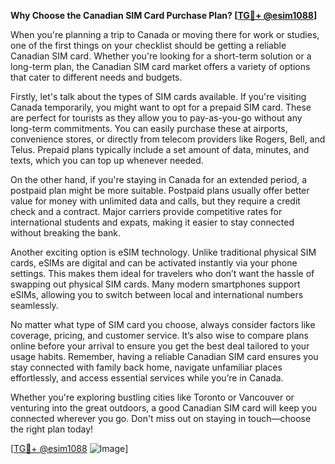 **Why Choose the Canadian SIM Card Purchase Plan? [[TG💪+ @esim1088](https://t.me/s/esim1088)]**

When you're planning a trip to Canada or moving there for work or studies, one of the first things on your checklist should be getting a reliable Canadian SIM card. Whether you're looking for a short-term solution or a long-term plan, the Canadian SIM card market offers a variety of options that cater to different needs and budgets.

Firstly, let's talk about the types of SIM cards available. If you're visiting Canada temporarily, you might want to opt for a prepaid SIM card. These are perfect for tourists as they allow you to pay-as-you-go without any long-term commitments. You can easily purchase these at airports, convenience stores, or directly from telecom providers like Rogers, Bell, and Telus. Prepaid plans typically include a set amount of data, minutes, and texts, which you can top up whenever needed.

On the other hand, if you're staying in Canada for an extended period, a postpaid plan might be more suitable. Postpaid plans usually offer better value for money with unlimited data and calls, but they require a credit check and a contract. Major carriers provide competitive rates for international students and expats, making it easier to stay connected without breaking the bank.

Another exciting option is eSIM technology. Unlike traditional physical SIM cards, eSIMs are digital and can be activated instantly via your phone settings. This makes them ideal for travelers who don’t want the hassle of swapping out physical SIM cards. Many modern smartphones support eSIMs, allowing you to switch between local and international numbers seamlessly.

No matter what type of SIM card you choose, always consider factors like coverage, pricing, and customer service. It’s also wise to compare plans online before your arrival to ensure you get the best deal tailored to your usage habits. Remember, having a reliable Canadian SIM card ensures you stay connected with family back home, navigate unfamiliar places effortlessly, and access essential services while you’re in Canada.

Whether you're exploring bustling cities like Toronto or Vancouver or venturing into the great outdoors, a good Canadian SIM card will keep you connected wherever you go. Don't miss out on staying in touch—choose the right plan today!

[[TG💪+ @esim1088](https://t.me/s/esim1088) ![Image](https://i.postimg.cc/Y0z9fWf4/image.png)]